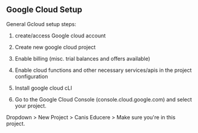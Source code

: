 ## Google Cloud Setup 

General Gcloud setup steps:

1. create/access Google cloud account
2. Create new google cloud project
3. Enable billing (misc. trial balances and offers available)
4. Enable cloud functions and other necessary services/apis in the project configuration
5. Install google cloud cLI


1. Go to the Google Cloud Console (console.cloud.google.com) and select your project.

Dropdown > New Project > Canis Educere > Make sure you're in this project.
